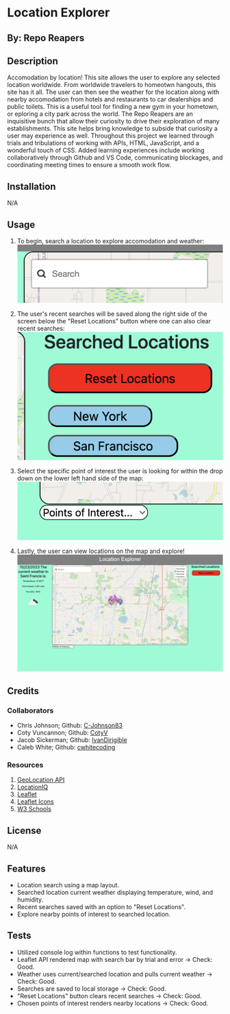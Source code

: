 # Location Explorer

## By: Repo Reapers

## Description

Accomodation by location! This site allows the user to explore any selected location worldwide. From worldwide travelers to homeotwn hangouts, this site has it all. The user can then see the weather for the location along with nearby accomodation from hotels and restaurants to car dealerships and public toilets. This is a useful tool for finding a new gym in your hometown, or eploring a city park across the world. The Repo Reapers are an inquisitive bunch that allow their curiosity to drive their exploration of many establishments. This site helps bring knowledge to subside that curiosity a user may experience as well. Throughout this project we learned through trials and tribulations of working with APIs, HTML, JavaScript, and a wonderful touch of CSS. Added learning experiences include working collaboratively through Github and VS Code, communicating blockages, and coordinating meeting times to ensure a smooth work flow. 

## Installation

N/A

## Usage

1. To begin, search a location to explore accomodation and weather:
![Search Bar](/assets/images/readme/searchbar.png)


2. The user's recent searches will be saved along the right side of the screen below the "Reset Locations" button where one can also clear recent searches:
![Recent History](/assets/images/readme/recentHistory.png)


3. Select the specific point of interest the user is looking for within the drop down on the lower left hand side of the map:
![Points of Interest](/assets/images/readme/POIbutton.png)


4. Lastly, the user can view locations on the map and explore!
![Explore](/assets/images/readme/explore.png)

## Credits

### Collaborators
- Chris Johnson; Github: [C-Johnson83](https://github.com/C-Johnson83)
- Coty Vuncannon; Github: [CotyV](https://github.com/CotyV)
- Jacob Sickerman; Github: [IvanDirigible](https://github.com/IvanDirigible)
- Caleb White; Github: [cwhitecoding](https://github.com/cwhitecoding)

### Resources

1. [GeoLocation API](https://developer.mozilla.org/en-US/docs/Web/API/Geolocation_API)
2. [LocationIQ](https://docs.locationiq.com/docs)
3. [Leaflet](https://leafletjs.com/reference.html)
4. [Leaflet Icons](https://leafletjs.com/examples/custom-icons/)
5. [W3 Schools](https://www.w3schools.com/)

## License

N/A

## Features

- Location search using a map layout.
- Searched location current weather displaying temperature, wind, and humidity.
- Recent searches saved with an option to "Reset Locations".
- Explore nearby points of interest to searched location.

## Tests

- Utilized console log within functions to test functionality.
- Leaflet API rendered map with search bar by trial and error -> Check: Good.
- Weather uses current/searched location and pulls current weather -> Check: Good.
- Searches are saved to local storage -> Check: Good.
- "Reset Locations" button clears recent searches -> Check: Good.
- Chosen points of interest renders nearby locations -> Check: Good.